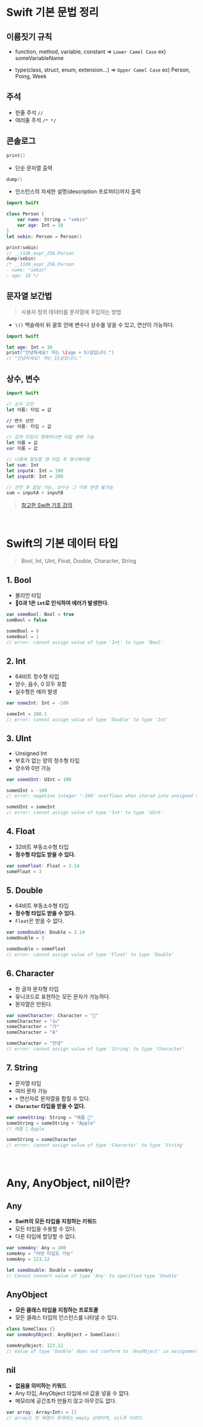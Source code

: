 # Swift 기본 문법 정리

## 이름짓기 규칙
- function, method, variable, constant
=> `Lower Camel Case`
ex) someVariableName

- type(class, struct, enum, extension...)
=> `Upper Camel Case`
ex) Person, Poing, Week

## 주석
- 한줄 주석 `//`
- 여러줄 주석 `/* */`

## 콘솔로그
```swift
print()
```
- 단순 문자열 출력

```swift
dump()
```
- 인스턴스의 자세한 설명(description 프로퍼티)까지 출력
```swift
import Swift

class Person {
	var name: String = "sebin"
    var age: Int = 10
}
let sebin: Person = Person()

print(sebin)
// __11db_expr_256.Person
dump(sebin)
/* __11db_expr_256.Person 
- name: "sebin"
- age: 10 */
```

## 문자열 보간법
> 사용자 정의 데이터를 문자열에 주입하는 방법

- `\()`
백슬래쉬 뒤 괄호 안에 변수나 상수를 넣을 수 있고, 연산이 가능하다.

```swift
import Swift

let age: Int = 10
print("안녕하세요! 저는 \(age + 5)살입니다.")
// "안녕하세요! 저는 15살입니다."
```

## 상수, 변수
```swift
import Swift

// 상수 선언
let 이름: 타입 = 값

// 변수 선언
var 이름: 타입 = 값

// 값의 타입이 명확하다면 타입 생략 가능
let 이름 = 값
var 이름 = 값

// 나중에 할당할 땐 타입 꼭 명시해야함
let sum: Int
let inputA: Int = 100
let inputB: Int = 200

// 선언 후 할당 가능, 상수는 그 이후 변경 불가능
sum = inputA + inputB
```


> [참고한 Swift 기초 강의](https://www.youtube.com/playlist?list=PLz8NH7YHUj_ZmlgcSETF51Z9GSSU6Uioy)

<br>

# Swift의 기본 데이터 타입
> Bool, Int, UInt, Float, Double, Character, String

## 1. Bool
- 불리언 타입
- 🚨**0과 1은 `int`로 인식하여 에러가 발생한다.**
```swift
var someBool: Bool = true
somBool = false

someBool = 0
someBool = 1
// error: cannot assign value of type 'Int' to type 'Bool'
```

## 2. Int
- 64비트 정수형 타입
- 양수, 음수, 0 모두 포함
- 실수형은 에러 발생
```swift
var someInt: Int = -100

someInt = 100.1
// error: cannot assign value of type 'Double' to type 'Int'
```

## 3. UInt
- Unsigned Int
- 부호가 없는 양의 정수형 타입
- 양수와 0만 가능
```swift
var someUInt: UInt = 100

someUInt = -100
// error: negative integer '-100' overflows when stored into unsigned type 'UInt'

someUInt = someInt
// error: cannot assign value of type 'Int' to type 'UInt'
```

## 4. Float
- 32비트 부동소수형 타입
- **정수형 타입도 받을 수 있다.**
```swift
var someFloat: Float = 3.14
someFloat = 3
```

## 5. Double
- 64비트 부동소수형 타입
- **정수형 타입도 받을 수 있다.**
- `Float`은 받을 수 없다.
```swift
var someDouble: Double = 3.14
someDouble = 3

someDouble = someFloat
// error: cannot assign value of type 'Float' to type 'Double'
```

## 6. Character
- 한 글자 문자형 타입
- 유니코드로 표현하는 모든 문자가 가능하다.
- 문자열은 안된다.
```swift
var someCharacter: Character = "🍎"
someCharacter = "👍"
someCharacter = "가"
someCharacter = "A"

someCharacter = "안녕"
// error: cannot assign value of type 'String' to type 'Character'
```

## 7. String
- 문자열 타입
- 여러 문자 가능
- `+` 연산자로 문자열을 합칠 수 있다.
- **`Character` 타입을 받을 수 없다.**
```swift
var someString: String = "애플 🍎"
someString = someString + "Apple"
// 애플 🍎 Apple

someString = someCharacter
// error: cannot assign value of type 'Character' to type 'String'
```

<br>

# Any, AnyObject, nil이란?

## Any
- **Swift의 모든 타입을 지칭하는 키워드**
- 모든 타입을 수용할 수 있다.
- 다른 타입에 할당할 수 없다.

```swift
var someAny: Any = 100
someAny = "어떤 타입도 가능"
someAny = 123.12

let someDouble: Double = someAny
// Cannot convert value of type 'Any' to specified type 'Double'
```

## AnyObject
- **모든 클래스 타입을 지칭하는 프로토콜**
- 모든 클래스 타입의 인스턴스를 나타낼 수 있다.

```swift
class SomeClass {}
var someAnyObject: AnyObject = SomeClass()

someAnyObject: 123.12
// Value of type 'Double' does not conform to 'AnyObject' in assignment
```

## nil
- **없음을 의미하는 키워드**
- Any 타입, AnyObject 타입에 nil 값을 넣을 수 없다.
- 메모리에 공간조차 만들지 않고 아무것도 없다.

```swift
var array: Array<Int> = []
// array는 빈 배열이 존재하는 empty 상태이며, nil과 다르다.
```